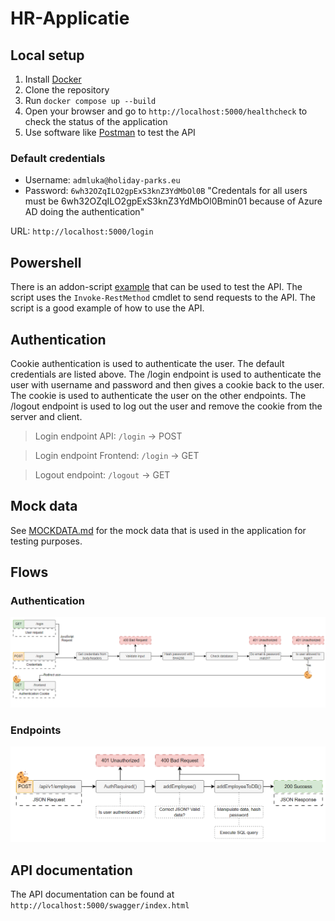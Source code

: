 # HR-Applicatie

## Local setup
1. Install [Docker](https://www.docker.com/products/docker-desktop)
2. Clone the repository
3. Run `docker compose up --build`
4. Open your browser and go to `http://localhost:5000/healthcheck` to check the status of the application
5. Use software like [Postman](https://www.postman.com/) to test the API

### Default credentials
- Username: `admluka@holiday-parks.eu`
- Password: `6wh32OZqILO2gpExS3knZ3YdMbOl0B` 
"Credentals for all users must be 6wh32OZqILO2gpExS3knZ3YdMbOl0Bmin01 because of Azure AD doing the authentication"

URL: `http://localhost:5000/login`

## Powershell
There is an addon-script [example](test.ps1) that can be used to test the API. The script uses the `Invoke-RestMethod` cmdlet to send requests to the API. The script is a good example of how to use the API.

## Authentication
Cookie authentication is used to authenticate the user. The default credentials are listed above. The /login endpoint is used to authenticate the user with username and password and then gives a cookie back to the user. The cookie is used to authenticate the user on the other endpoints. The /logout endpoint is used to log out the user and remove the cookie from the server and client.

> Login endpoint API: `/login` -> POST

> Login endpoint Frontend: `/login` -> GET

> Logout endpoint: `/logout` -> GET

## Mock data
See [MOCKDATA.md](MOCKDATA.md) for the mock data that is used in the application for testing purposes.

## Flows

### Authentication
![alt text](image-1.png)

### Endpoints
![alt text](image.png)

## API documentation
The API documentation can be found at `http://localhost:5000/swagger/index.html`
